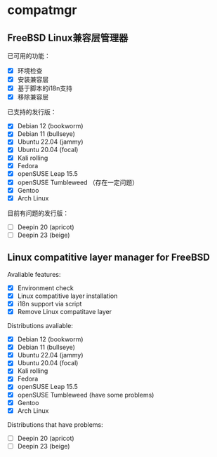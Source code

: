 # compatmgr
## FreeBSD Linux兼容层管理器

已可用的功能：
- [x] 环境检查
- [x] 安装兼容层
- [x] 基于脚本的i18n支持
- [x] 移除兼容层

已支持的发行版：
- [x] Debian 12 (bookworm)
- [x] Debian 11 (bullseye)
- [x] Ubuntu 22.04 (jammy)
- [x] Ubuntu 20.04 (focal)
- [x] Kali rolling
- [x] Fedora
- [x] openSUSE Leap 15.5
- [x] openSUSE Tumbleweed （存在一定问题）
- [x] Gentoo
- [x] Arch Linux

目前有问题的发行版：
- [ ] Deepin 20 (apricot)
- [ ] Deepin 23 (beige)

## Linux compatitive layer manager for FreeBSD

Avaliable features:
- [x] Environment check
- [x] Linux compatitive layer installation
- [x] i18n support via script
- [x] Remove Linux compatitave layer

Distributions avaliable:
- [x] Debian 12 (bookworm)
- [x] Debian 11 (bullseye)
- [x] Ubuntu 22.04 (jammy)
- [x] Ubuntu 20.04 (focal)
- [x] Kali rolling
- [x] Fedora
- [x] openSUSE Leap 15.5
- [x] openSUSE Tumbleweed (have some problems)
- [x] Gentoo
- [x] Arch Linux

Distributions that have problems:
- [ ] Deepin 20 (apricot)
- [ ] Deepin 23 (beige)
